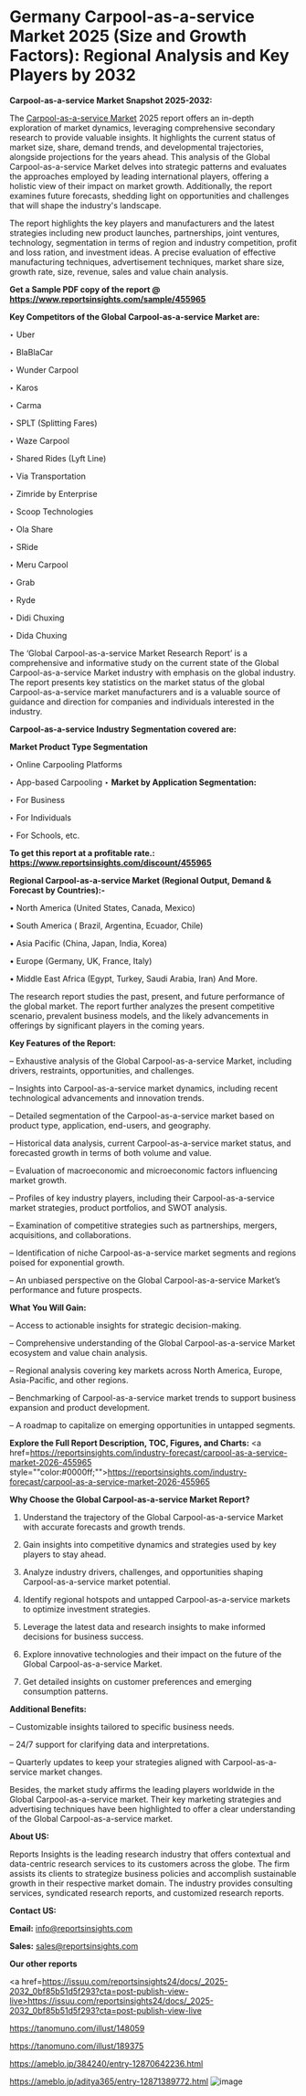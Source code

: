 # Germany Carpool-as-a-service Market 2025 (Size and Growth Factors): Regional Analysis and Key Players by 2032

<strong>Carpool-as-a-service Market Snapshot 2025-2032:</strong>

The <a href=https://www.reportsinsights.com/sample/455965>Carpool-as-a-service Market</a> 2025 report offers an in-depth exploration of market dynamics, leveraging comprehensive secondary research to provide valuable insights. It highlights the current status of market size, share, demand trends, and developmental trajectories, alongside projections for the years ahead. This analysis of the Global Carpool-as-a-service Market delves into strategic patterns and evaluates the approaches employed by leading international players, offering a holistic view of their impact on market growth. Additionally, the report examines future forecasts, shedding light on opportunities and challenges that will shape the industry's landscape.

The report highlights the key players and manufacturers and the latest strategies including new product launches, partnerships, joint ventures, technology, segmentation in terms of region and industry competition, profit and loss ration, and investment ideas. A precise evaluation of effective manufacturing techniques, advertisement techniques, market share size, growth rate, size, revenue, sales and value chain analysis.

<strong>Get a Sample PDF copy of the report @ <a href=https://www.reportsinsights.com/sample/455965 style=color:#0000ff;>https://www.reportsinsights.com/sample/455965</a></strong>

<strong>Key Competitors of the Global Carpool-as-a-service Market are:</strong>

‣ Uber

‣ BlaBlaCar

‣ Wunder Carpool

‣ Karos

‣ Carma

‣ SPLT (Splitting Fares)

‣ Waze Carpool

‣ Shared Rides (Lyft Line)

‣ Via Transportation

‣ Zimride by Enterprise

‣ Scoop Technologies

‣ Ola Share

‣ SRide

‣ Meru Carpool

‣ Grab

‣ Ryde

‣ Didi Chuxing

‣ Dida Chuxing

The ‘Global Carpool-as-a-service Market Research Report’ is a comprehensive and informative study on the current state of the Global Carpool-as-a-service Market industry with emphasis on the global industry. The report presents key statistics on the market status of the global Carpool-as-a-service market manufacturers and is a valuable source of guidance and direction for companies and individuals interested in the industry.

<strong>Carpool-as-a-service Industry Segmentation covered are:</strong>

<strong>Market Product Type Segmentation</strong>

‣ Online Carpooling Platforms

‣ App-based Carpooling
‣ 
<strong>Market by Application Segmentation:</strong>

‣ For Business

‣ For Individuals

‣ For Schools, etc.

<strong>To get this report at a profitable rate.: <a href=https://www.reportsinsights.com/discount/455965 style=color:#0000ff;>https://www.reportsinsights.com/discount/455965</a></strong>

<strong>Regional Carpool-as-a-service Market (Regional Output, Demand &amp; Forecast by Countries):-</strong>

• North America (United States, Canada, Mexico)

• South America ( Brazil, Argentina, Ecuador, Chile)

• Asia Pacific (China, Japan, India, Korea)

• Europe (Germany, UK, France, Italy)

• Middle East Africa (Egypt, Turkey, Saudi Arabia, Iran) And More.

The research report studies the past, present, and future performance of the global market. The report further analyzes the present competitive scenario, prevalent business models, and the likely advancements in offerings by significant players in the coming years.

<strong>Key Features of the Report:</strong>

– Exhaustive analysis of the Global Carpool-as-a-service Market, including drivers, restraints, opportunities, and challenges.

– Insights into Carpool-as-a-service market dynamics, including recent technological advancements and innovation trends.

– Detailed segmentation of the Carpool-as-a-service market based on product type, application, end-users, and geography.

– Historical data analysis, current Carpool-as-a-service market status, and forecasted growth in terms of both volume and value.

– Evaluation of macroeconomic and microeconomic factors influencing market growth.

– Profiles of key industry players, including their Carpool-as-a-service market strategies, product portfolios, and SWOT analysis.

– Examination of competitive strategies such as partnerships, mergers, acquisitions, and collaborations.

– Identification of niche Carpool-as-a-service market segments and regions poised for exponential growth.

– An unbiased perspective on the Global Carpool-as-a-service Market’s performance and future prospects.

<strong>What You Will Gain:</strong>

– Access to actionable insights for strategic decision-making.

– Comprehensive understanding of the Global Carpool-as-a-service Market ecosystem and value chain analysis.

– Regional analysis covering key markets across North America, Europe, Asia-Pacific, and other regions.

– Benchmarking of Carpool-as-a-service market trends to support business expansion and product development.

– A roadmap to capitalize on emerging opportunities in untapped segments.

<strong>Explore the Full Report Description, TOC, Figures, and Charts:</strong>
<a href=https://reportsinsights.com/industry-forecast/carpool-as-a-service-market-2026-455965 style=""color:#0000ff;"">https://reportsinsights.com/industry-forecast/carpool-as-a-service-market-2026-455965</a>

<strong>Why Choose the Global Carpool-as-a-service Market Report?</strong>

1. Understand the trajectory of the Global Carpool-as-a-service Market with accurate forecasts and growth trends.

2. Gain insights into competitive dynamics and strategies used by key players to stay ahead.

3. Analyze industry drivers, challenges, and opportunities shaping Carpool-as-a-service market potential.

4. Identify regional hotspots and untapped Carpool-as-a-service markets to optimize investment strategies.

5. Leverage the latest data and research insights to make informed decisions for business success.

6. Explore innovative technologies and their impact on the future of the Global Carpool-as-a-service Market.

7. Get detailed insights on customer preferences and emerging consumption patterns.

<strong>Additional Benefits:</strong>

– Customizable insights tailored to specific business needs.

– 24/7 support for clarifying data and interpretations.

– Quarterly updates to keep your strategies aligned with Carpool-as-a-service market changes.

Besides, the market study affirms the leading players worldwide in the Global Carpool-as-a-service market. Their key marketing strategies and advertising techniques have been highlighted to offer a clear understanding of the Global Carpool-as-a-service market.

<strong><strong>About US</strong>:</strong>

Reports Insights is the leading research industry that offers contextual and data-centric research services to its customers across the globe. The firm assists its clients to strategize business policies and accomplish sustainable growth in their respective market domain. The industry provides consulting services, syndicated research reports, and customized research reports.

<strong>Contact US:</strong>

<p class=><b>Email:</b> <a href=mailto:info@reportsinsights.com>info@reportsinsights.com</a></p>
<p class=><b>Sales:</b> <a href=mailto:sales@reportsinsights.com>sales@reportsinsights.com</a></p>

<strong>Our other reports</strong>

<a href=https://issuu.com/reportsinsights24/docs/_2025-2032_0bf85b51d5f293?cta=post-publish-view-live>https://issuu.com/reportsinsights24/docs/_2025-2032_0bf85b51d5f293?cta=post-publish-view-live</a>

<a href=https://tanomuno.com/illust/148059>https://tanomuno.com/illust/148059</a>

<a href=https://tanomuno.com/illust/189375>https://tanomuno.com/illust/189375</a>

<a href=https://ameblo.jp/384240/entry-12870642236.html>https://ameblo.jp/384240/entry-12870642236.html</a>

<a href=https://ameblo.jp/aditya365/entry-12871389772.html>https://ameblo.jp/aditya365/entry-12871389772.html</a>
![image](https://github.com/user-attachments/assets/5f06c9ae-2a79-4d40-8566-198041bb6a1e)
